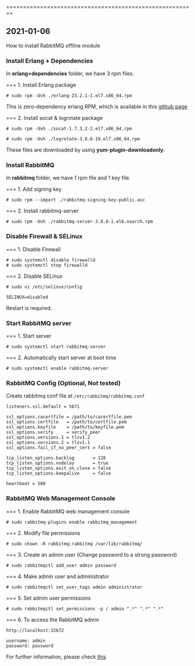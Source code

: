 ========================================================

## 2021-01-06

How to install RabbitMQ offline module

### Install Erlang + Dependencies

In **erlang+dependencies** folder, we have 3 rpm files.

=== 1. Install Erlang package

```
# sudo rpm -Uvh ./erlang-23.2.1-1.el7.x86_64.rpm
```

This is zero-dependency erlang RPM, which is available in this [github page](https://github.com/rabbitmq/erlang-rpm)

=== 2. Install socat & logrotate package

```
# sudo rpm -Uvh ./socat-1.7.3.2-2.el7.x86_64.rpm

# sudo rpm -Uvh ./logrotate-3.8.6-19.el7.x86_64.rpm
```

These files are downloaded by using **yum-plugin-downloadonly**.

### Install RabbitMQ

In **rabbitmq** folder, we have 1 rpm file and 1 key file.

=== 1. Add signing key

```
# sudo rpm --import ./rabbitmq-signing-key-public.asc
```

=== 2. Install rabbitmq-server

```
# sudo rpm -Uvh ./rabbitmq-server-3.8.8-1.el6.noarch.rpm
```

### Disable Firewall & SELinux

=== 1. Disable Firewall

```
# sudo systemctl disable firewalld
# sudo systemctl stop firewalld
```

=== 2. Disable SELinux

```
# sudo vi /etc/selinux/config

SELINUX=disabled
```

Restart is required.

### Start RabbitMQ server

=== 1. Start server

```
# sudo systemctl start rabbitmq-server
```

=== 2. Automatically start server at boot time

```
# sudo systemctl enable rabbitmq-server
```

### RabbitMQ Config (Optional, Not tested)

Create rabbitmq conf file at `/etc/rabbitmq/rabbitmq.conf`

```
listeners.ssl.default = 5671

ssl_options.cacertfile = /path/to/cacertfile.pem
ssl_options.certfile   = /path/to/certfile.pem
ssl_options.keyfile    = /path/to/keyfile.pem
ssl_options.verify     = verify_peer
ssl_options.versions.1 = tlsv1.2
ssl_options.versions.2 = tlsv1.1
ssl_options.fail_if_no_peer_cert = false

tcp_listen_options.backlog       = 128
tcp_listen_options.nodelay       = true
tcp_listen_options.exit_on_close = false
tcp_listen_options.keepalive     = false

heartbeat = 580
```

### RabbitMQ Web Management Console

=== 1. Enable RabbitMQ web management console

```
# sudo rabbitmq-plugins enable rabbitmq_management
```

=== 2. Modify file permissions

```
# sudo chown -R rabbitmq:rabbitmq /var/lib/rabbitmq/
```

=== 3. Create an admin user (Change password to a strong password)

```
# sudo rabbitmqctl add_user admin password
```

=== 4. Make admin user and administrator

```
# sudo rabbitmqctl set_user_tags admin administrator
```

=== 5. Set admin user permissions

```
# sudo rabbitmqctl set_permissions -p / admin ".*" ".*" ".*"
```

=== 6. To access the RabbitMQ admin

`http://localhost:15672`

```
username: admin
password: password
```

For further information, please check [this](https://gist.github.com/fernandoaleman/fe34e83781f222dfd8533b36a52dddcc)
